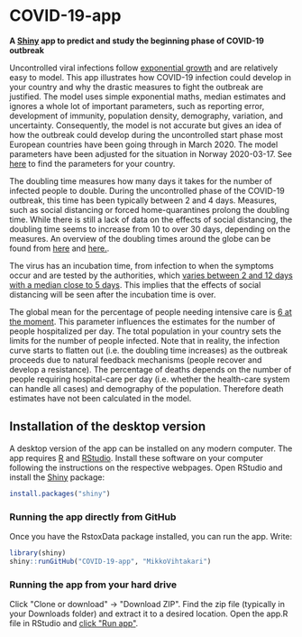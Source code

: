 # COVID-19-app
**A [Shiny](https://shiny.rstudio.com/) app to predict and study the beginning phase of COVID-19 outbreak**

Uncontrolled viral infections follow [exponential growth](https://en.wikipedia.org/wiki/Exponential_growth) and are relatively easy to model. This app illustrates how COVID-19 infection could develop in your country and why the drastic measures to fight the outbreak are justified. The model uses simple exponential maths, median estimates and ignores a whole lot of important parameters, such as reporting error, development of immunity, population density, demography, variation, and uncertainty. Consequently, the model is not accurate but gives an idea of how the outbreak could develop during the uncontrolled start phase most European countries have been going through in March 2020. The model parameters have been adjusted for the situation in Norway 2020-03-17. See [here](https://www.worldometers.info/coronavirus/#countries) to find the parameters for your country.

The doubling time measures how many days it takes for the number of infected people to double. During the uncontrolled phase of the COVID-19 outbreak, this time has been typically between 2 and 4 days. Measures, such as social distancing or forced home-quarantines prolong the doubling time. While there is still a lack of data on the effects of social distancing, the doubling time seems to increase from 10 to over 30 days, depending on the measures. An overview of the doubling times around the globe can be found from [here](https://ourworldindata.org/coronavirus) and [here.](https://www.worldometers.info/coronavirus/#countries).

The virus has an incubation time, from infection to when the symptoms occur and are tested by the authorities, which [varies between 2 and 12 days with a median close to 5 days](https://www.jwatch.org/na51083/2020/03/13/covid-19-incubation-period-update). This implies that the effects of social distancing will be seen after the incubation time is over. 

The global mean for the percentage of people needing intensive care is [6 at the moment](https://www.worldometers.info/coronavirus/). This parameter influences the estimates for the number of people hospitalized per day. The total population in your country sets the limits for the number of people infected. Note that in reality, the infection curve starts to flatten out (i.e. the doubling time increases) as the outbreak proceeds due to natural feedback mechanisms (people recover and develop a resistance). The percentage of deaths depends on the number of people requiring hospital-care per day (i.e. whether the health-care system can handle all cases) and demography of the population. Therefore death estimates have not been calculated in the model.

## Installation of the desktop version

A desktop version of the app can be installed on any modern computer. The app requires [R](https://www.r-project.org/) and [RStudio](https://www.rstudio.com/). Install these software on your computer following the instructions on the respective webpages. Open RStudio and install the [Shiny](https://shiny.rstudio.com/) package:

```r
install.packages("shiny")
```

### Running the app directly from GitHub

Once you have the RstoxData package installed, you can run the app. Write:

```r
library(shiny)
shiny::runGitHub("COVID-19-app", "MikkoVihtakari")
```

### Running the app from your hard drive

Click "Clone or download" -> "Download ZIP". Find the zip file (typically in your Downloads folder) and extract it to a desired location. Open the app.R file in RStudio and [click "Run app"](https://shiny.rstudio.com/tutorial/written-tutorial/lesson1/).
